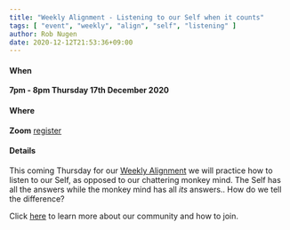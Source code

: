 ```yaml
---
title: "Weekly Alignment - Listening to our Self when it counts"
tags: [ "event", "weekly", "align", "self", "listening" ]
author: Rob Nugen
date: 2020-12-12T21:53:36+09:00
---
```


#### When

**7pm - 8pm Thursday 17th December 2020**

#### Where

**Zoom** [register](/weekly-alignments/)

#### Details

This coming Thursday for our [Weekly Alignment](/weekly-alignments/)
we will practice how to listen to our Self, as opposed to our
chattering monkey mind.  The Self has all the answers while the monkey
mind has all *its* answers..  How do we tell the difference?

Click [here](/weekly-alignments/) to learn more about our community
and how to join.
